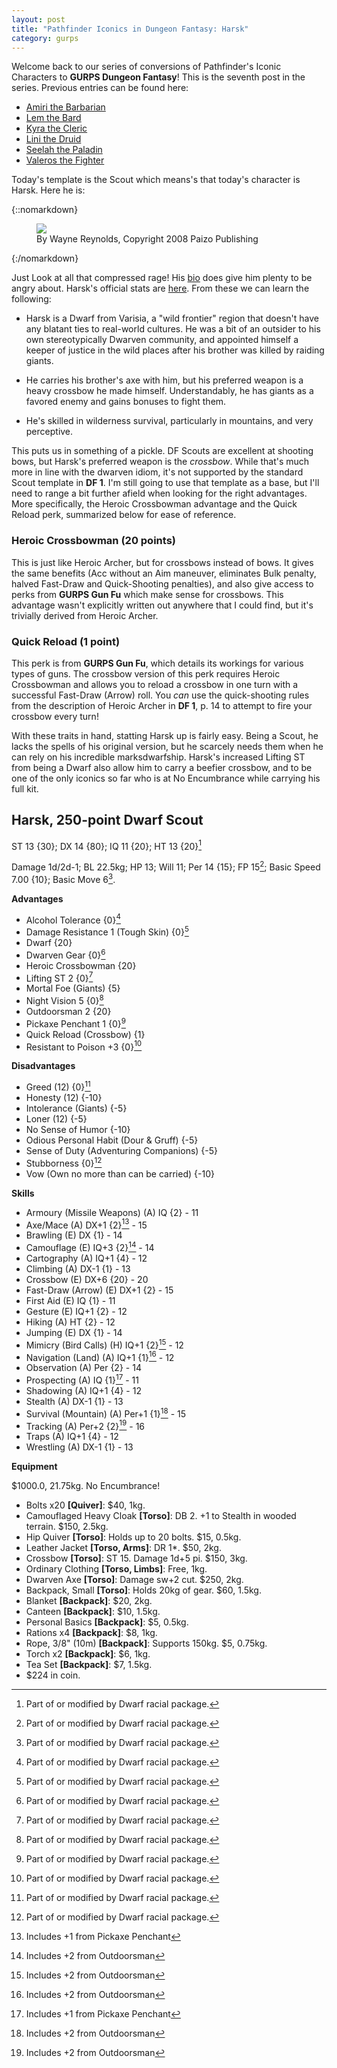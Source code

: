 ```yaml
---
layout: post
title: "Pathfinder Iconics in Dungeon Fantasy: Harsk"
category: gurps
---
```


Welcome back to our series of conversions of Pathfinder's Iconic Characters to
**GURPS Dungeon Fantasy**! This is the seventh post in the series. Previous
entries can be found here:

- [Amiri the Barbarian][1]
- [Lem the Bard][2]
- [Kyra the Cleric][3]
- [Lini the Druid][4]
- [Seelah the Paladin][5]
- [Valeros the Fighter][6]

Today's template is the Scout which means's that today's character is
Harsk. Here he is:

{::nomarkdown}
<figure>
  <img src="{{ "/assets/Harsk.jpg" | absolute_url }}"/>
  <figcaption>By Wayne Reynolds, Copyright 2008 Paizo Publishing</figcaption>
</figure>
{:/nomarkdown}

Just Look at all that compressed rage! His [bio][7] does give him plenty to be
angry about. Harsk's official stats are [here][8]. From these we can learn the
following:

- Harsk is a Dwarf from Varisia, a "wild frontier" region that doesn't have any
  blatant ties to real-world cultures. He was a bit of an outsider to his own
  stereotypically Dwarven community, and appointed himself a keeper of justice
  in the wild places after his brother was killed by raiding giants.

- He carries his brother's axe with him, but his preferred weapon is a heavy
  crossbow he made himself. Understandably, he has giants as a favored enemy and
  gains bonuses to fight them.

- He's skilled in wilderness survival, particularly in mountains, and very
  perceptive.

This puts us in something of a pickle. DF Scouts are excellent at shooting bows,
but Harsk's preferred weapon is the _crossbow_. While that's much more in line
with the dwarven idiom, it's not supported by the standard Scout template in
**DF 1**. I'm still going to use that template as a base, but I'll need to range
a bit further afield when looking for the right advantages. More specifically,
the Heroic Crossbowman advantage and the Quick Reload perk, summarized below for
ease of reference.

### Heroic Crossbowman (20 points)

This is just like Heroic Archer, but for crossbows instead of bows. It gives the
same benefits (Acc without an Aim maneuver, eliminates Bulk penalty, halved
Fast-Draw and Quick-Shooting penalties), and also give access to perks from
**GURPS Gun Fu** which make sense for crossbows. This advantage wasn't
explicitly written out anywhere that I could find, but it's trivially derived
from Heroic Archer.

### Quick Reload (1 point)

This perk is from **GURPS Gun Fu**, which details its workings for various types
of guns. The crossbow version of this perk requires Heroic Crossbowman and
allows you to reload a crossbow in one turn with a successful Fast-Draw (Arrow)
roll. You _can_ use the quick-shooting rules from the description of Heroic
Archer in **DF 1**, p. 14 to attempt to fire your crossbow every turn!

With these traits in hand, statting Harsk up is fairly easy. Being a Scout, he
lacks the spells of his original version, but he scarcely needs them when he can
rely on his incredible marksdwarfship. Harsk's increased Lifting ST from being a
Dwarf also allow him to carry a beefier crossbow, and to be one of the only
iconics so far who is at No Encumbrance while carrying his full kit.

## Harsk, 250-point Dwarf Scout

ST 13 {30}; DX 14 {80}; IQ 11 {20}; HT 13 {20}[^1]

Damage 1d/2d-1; BL 22.5kg; HP 13; Will 11; Per 14 {15}; FP 15[^1]; Basic Speed
7.00 {10}; Basic Move 6[^1].

**Advantages**

- Alcohol Tolerance {0}[^1]
- Damage Resistance 1 (Tough Skin) {0}[^1]
- Dwarf {20}
- Dwarven Gear {0}[^1]
- Heroic Crossbowman {20}
- Lifting ST 2 {0}[^1]
- Mortal Foe (Giants) {5}
- Night Vision 5 {0}[^1]
- Outdoorsman 2 {20}
- Pickaxe Penchant 1 {0}[^1]
- Quick Reload (Crossbow) {1}
- Resistant to Poison +3 {0}[^1]

**Disadvantages**

- Greed (12) {0}[^1]
- Honesty (12) {-10}
- Intolerance (Giants) {-5}
- Loner (12) {-5}
- No Sense of Humor {-10}
- Odious Personal Habit (Dour & Gruff) {-5}
- Sense of Duty (Adventuring Companions) {-5}
- Stubborness {0}[^1]
- Vow (Own no more than can be carried) {-10}

**Skills**

- Armoury (Missile Weapons) (A) IQ {2} - 11
- Axe/Mace (A) DX+1 {2}[^3] - 15
- Brawling (E) DX {1} - 14
- Camouflage (E) IQ+3 {2}[^2] - 14
- Cartography (A) IQ+1 {4} - 12
- Climbing (A) DX-1 {1} - 13
- Crossbow (E) DX+6 {20} - 20
- Fast-Draw (Arrow) (E) DX+1 {2} - 15
- First Aid (E) IQ {1} - 11
- Gesture (E) IQ+1 {2} - 12
- Hiking (A) HT {2} - 12
- Jumping (E) DX {1} - 14
- Mimicry (Bird Calls) (H) IQ+1 {2}[^2] - 12
- Navigation (Land) (A) IQ+1 {1}[^2] - 12
- Observation (A) Per {2} - 14
- Prospecting (A) IQ {1}[^3] - 11
- Shadowing (A) IQ+1 {4} - 12
- Stealth (A) DX-1 {1} - 13
- Survival (Mountain) (A) Per+1 {1}[^2] - 15
- Tracking (A) Per+2 {2}[^2] - 16
- Traps (A) IQ+1 {4} - 12
- Wrestling (A) DX-1 {1} - 13

**Equipment**

$1000.0, 21.75kg. No Encumbrance!

- Bolts x20 **[Quiver]**: $40, 1kg.
- Camouflaged Heavy Cloak **[Torso]**: DB 2. +1 to Stealth in wooded terrain. $150,
  2.5kg.
- Hip Quiver **[Torso]**: Holds up to 20 bolts. $15, 0.5kg.
- Leather Jacket **[Torso, Arms]**: DR 1*. $50, 2kg.
- Crossbow **[Torso]**: ST 15. Damage 1d+5 pi. $150, 3kg.
- Ordinary Clothing **[Torso, Limbs]**: Free, 1kg.
- Dwarven Axe **[Torso]**: Damage sw+2 cut. $250, 2kg.
- Backpack, Small **[Torso]**: Holds 20kg of gear. $60, 1.5kg.
- Blanket **[Backpack]**: $20, 2kg.
- Canteen **[Backpack]**: $10, 1.5kg.
- Personal Basics **[Backpack]**: $5, 0.5kg.
- Rations x4 **[Backpack]**: $8, 1kg.
- Rope, 3/8" (10m) **[Backpack]**: Supports 150kg. $5, 0.75kg.
- Torch x2 **[Backpack]**: $6, 1kg.
- Tea Set **[Backpack]**: $7, 1.5kg.
- $224 in coin.

[^1]: Part of or modified by Dwarf racial package.
[^2]: Includes +2 from Outdoorsman
[^3]: Includes +1 from Pickaxe Penchant

[1]: https://bira.github.io/octopus-carnival/gurps/2016/10/02/pathfinder-df-barbarian.html
[2]: https://bira.github.io/octopus-carnival/gurps/2016/10/08/pathfinder-df-bard.html
[3]: https://bira.github.io/octopus-carnival/gurps/2016/10/15/pathfinder-df-cleric.html
[4]: https://bira.github.io/octopus-carnival/gurps/2016/10/23/pathfinder-df-druid.html
[5]: https://bira.github.io/octopus-carnival/gurps/2016/11/20/pathfinder-df-paladin.html
[6]: https://bira.github.io/octopus-carnival/gurps/2016/11/27/pathfinder-df-knight.html
[7]: http://pathfinder.wikia.com/wiki/Harsk
[8]: http://paizo.com/pathfinderRPG/prd/npcCodex/iconic/harsk.html
